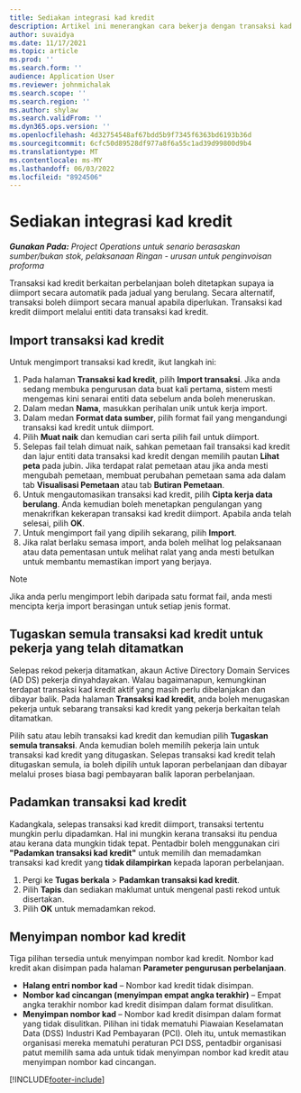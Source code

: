 ```yaml
---
title: Sediakan integrasi kad kredit
description: Artikel ini menerangkan cara bekerja dengan transaksi kad kredit berkaitan perbelanjaan.
author: suvaidya
ms.date: 11/17/2021
ms.topic: article
ms.prod: ''
ms.search.form: ''
audience: Application User
ms.reviewer: johnmichalak
ms.search.scope: ''
ms.search.region: ''
ms.author: shylaw
ms.search.validFrom: ''
ms.dyn365.ops.version: ''
ms.openlocfilehash: 4d32754548af67bdd5b9f7345f6363bd6193b36d
ms.sourcegitcommit: 6cfc50d89528df977a8f6a55c1ad39d99800d9b4
ms.translationtype: MT
ms.contentlocale: ms-MY
ms.lasthandoff: 06/03/2022
ms.locfileid: "8924506"
---
```

# <a name="set-up-credit-card-integration"></a>Sediakan integrasi kad kredit

_**Gunakan Pada:** Project Operations untuk senario berasaskan sumber/bukan stok, pelaksanaan Ringan - urusan untuk penginvoisan proforma_

Transaksi kad kredit berkaitan perbelanjaan boleh ditetapkan supaya ia diimport secara automatik pada jadual yang berulang. Secara alternatif, transaksi boleh diimport secara manual apabila diperlukan. Transaksi kad kredit diimport melalui entiti data transaksi kad kredit.

## <a name="import-credit-card-transactions"></a>Import transaksi kad kredit

Untuk mengimport transaksi kad kredit, ikut langkah ini:

1. Pada halaman **Transaksi kad kredit**, pilih **Import transaksi**. Jika anda sedang membuka pengurusan data buat kali pertama, sistem mesti mengemas kini senarai entiti data sebelum anda boleh meneruskan.
2. Dalam medan **Nama**, masukkan perihalan unik untuk kerja import.
3. Dalam medan **Format data sumber**, pilih format fail yang mengandungi transaksi kad kredit untuk diimport.
4. Pilih **Muat naik** dan kemudian cari serta pilih fail untuk diimport.
5. Selepas fail telah dimuat naik, sahkan pemetaan fail transaksi kad kredit dan lajur entiti data transaksi kad kredit dengan memilih pautan **Lihat peta** pada jubin. Jika terdapat ralat pemetaan atau jika anda mesti mengubah pemetaan, membuat perubahan pemetaan sama ada dalam tab **Visualisasi Pemetaan** atau tab **Butiran Pemetaan**.
6. Untuk mengautomasikan transaksi kad kredit, pilih **Cipta kerja data berulang**. Anda kemudian boleh menetapkan pengulangan yang menakrifkan kekerapan transaksi kad kredit diimport. Apabila anda telah selesai, pilih **OK**.
7. Untuk mengimport fail yang dipilih sekarang, pilih **Import**.
8. Jika ralat berlaku semasa import, anda boleh melihat log pelaksanaan atau data pementasan untuk melihat ralat yang anda mesti betulkan untuk membantu memastikan import yang berjaya.

> [!NOTE]
> Jika anda perlu mengimport lebih daripada satu format fail, anda mesti mencipta kerja import berasingan untuk setiap jenis format.

## <a name="reassign-the-credit-card-transactions-for-terminated-employees"></a>Tugaskan semula transaksi kad kredit untuk pekerja yang telah ditamatkan

Selepas rekod pekerja ditamatkan, akaun Active Directory Domain Services (AD DS) pekerja dinyahdayakan. Walau bagaimanapun, kemungkinan terdapat transaksi kad kredit aktif yang masih perlu dibelanjakan dan dibayar balik. Pada halaman **Transaksi kad kredit**, anda boleh menugaskan pekerja untuk sebarang transaksi kad kredit yang pekerja berkaitan telah ditamatkan.

Pilih satu atau lebih transaksi kad kredit dan kemudian pilih **Tugaskan semula transaksi**. Anda kemudian boleh memilih pekerja lain untuk transaksi kad kredit yang ditugaskan. Selepas transaksi kad kredit telah ditugaskan semula, ia boleh dipilih untuk laporan perbelanjaan dan dibayar melalui proses biasa bagi pembayaran balik laporan perbelanjaan.

## <a name="delete-credit-card-transactions"></a>Padamkan transaksi kad kredit 

Kadangkala, selepas transaksi kad kredit diimport, transaksi tertentu mungkin perlu dipadamkan. Hal ini mungkin kerana transaksi itu pendua atau kerana data mungkin tidak tepat. Pentadbir boleh menggunakan ciri **"Padamkan transaksi kad kredit"** untuk memilih dan memadamkan transaksi kad kredit yang **tidak dilampirkan** kepada laporan perbelanjaan. 

1. Pergi ke **Tugas berkala** > **Padamkan transaksi kad kredit**.
2. Pilih **Tapis** dan sediakan maklumat untuk mengenal pasti rekod untuk disertakan.
3. Pilih **OK** untuk memadamkan rekod. 

## <a name="storing-credit-card-numbers"></a>Menyimpan nombor kad kredit

Tiga pilihan tersedia untuk menyimpan nombor kad kredit. Nombor kad kredit akan disimpan pada halaman **Parameter pengurusan perbelanjaan**.

- **Halang entri nombor kad** – Nombor kad kredit tidak disimpan.
- **Nombor kad cincangan (menyimpan empat angka terakhir)** – Empat angka terakhir nombor kad kredit disimpan dalam format disulitkan.
- **Menyimpan nombor kad** – Nombor kad kredit disimpan dalam format yang tidak disulitkan. Pilihan ini tidak mematuhi Piawaian Keselamatan Data (DSS) Industri Kad Pembayaran (PCI). Oleh itu, untuk memastikan organisasi mereka mematuhi peraturan PCI DSS, pentadbir organisasi patut memilih sama ada untuk tidak menyimpan nombor kad kredit atau menyimpan nombor kad cincangan.

[!INCLUDE[footer-include](../includes/footer-banner.md)]
